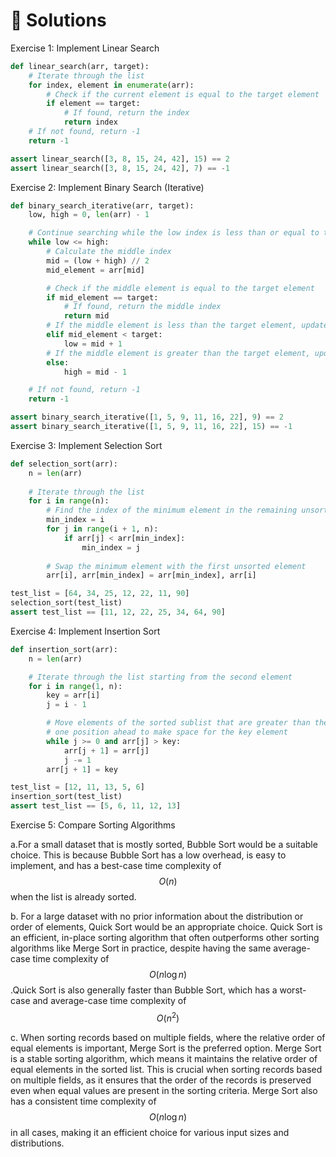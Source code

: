 # 🧩 Solutions

Exercise 1: Implement Linear Search

```python
def linear_search(arr, target):
    # Iterate through the list
    for index, element in enumerate(arr):
        # Check if the current element is equal to the target element
        if element == target:
            # If found, return the index
            return index
    # If not found, return -1
    return -1

assert linear_search([3, 8, 15, 24, 42], 15) == 2
assert linear_search([3, 8, 15, 24, 42], 7) == -1
```

Exercise 2: Implement Binary Search (Iterative)

```python
def binary_search_iterative(arr, target):
    low, high = 0, len(arr) - 1

    # Continue searching while the low index is less than or equal to the high index
    while low <= high:
        # Calculate the middle index
        mid = (low + high) // 2
        mid_element = arr[mid]

        # Check if the middle element is equal to the target element
        if mid_element == target:
            # If found, return the middle index
            return mid
        # If the middle element is less than the target element, update the low index
        elif mid_element < target:
            low = mid + 1
        # If the middle element is greater than the target element, update the high index
        else:
            high = mid - 1

    # If not found, return -1
    return -1

assert binary_search_iterative([1, 5, 9, 11, 16, 22], 9) == 2
assert binary_search_iterative([1, 5, 9, 11, 16, 22], 15) == -1
```

Exercise 3: Implement Selection Sort

```python
def selection_sort(arr):
    n = len(arr)
    
    # Iterate through the list
    for i in range(n):
        # Find the index of the minimum element in the remaining unsorted sublist
        min_index = i
        for j in range(i + 1, n):
            if arr[j] < arr[min_index]:
                min_index = j
        
        # Swap the minimum element with the first unsorted element
        arr[i], arr[min_index] = arr[min_index], arr[i]

test_list = [64, 34, 25, 12, 22, 11, 90]
selection_sort(test_list)
assert test_list == [11, 12, 22, 25, 34, 64, 90]
```

Exercise 4: Implement Insertion Sort

```python
def insertion_sort(arr):
    n = len(arr)

    # Iterate through the list starting from the second element
    for i in range(1, n):
        key = arr[i]
        j = i - 1

        # Move elements of the sorted sublist that are greater than the key
        # one position ahead to make space for the key element
        while j >= 0 and arr[j] > key:
            arr[j + 1] = arr[j]
            j -= 1
        arr[j + 1] = key

test_list = [12, 11, 13, 5, 6]
insertion_sort(test_list)
assert test_list == [5, 6, 11, 12, 13]
```



Exercise 5: Compare Sorting Algorithms&#x20;

a.For a small dataset that is mostly sorted, Bubble Sort would be a suitable choice. This is because Bubble Sort has a low overhead, is easy to implement, and has a best-case time complexity of $$O(n)$$when the list is already sorted.

b. For a large dataset with no prior information about the distribution or order of elements, Quick Sort would be an appropriate choice. Quick Sort is an efficient, in-place sorting algorithm that often outperforms other sorting algorithms like Merge Sort in practice, despite having the same average-case time complexity of $$O(n \log n)$$.Quick Sort is also generally faster than Bubble Sort, which has a worst-case and average-case time complexity of $$O(n^2)$$

c. When sorting records based on multiple fields, where the relative order of equal elements is important, Merge Sort is the preferred option. Merge Sort is a stable sorting algorithm, which means it maintains the relative order of equal elements in the sorted list. This is crucial when sorting records based on multiple fields, as it ensures that the order of the records is preserved even when equal values are present in the sorting criteria. Merge Sort also has a consistent time complexity of $$O(n \log n)$$ in all cases, making it an efficient choice for various input sizes and distributions.
